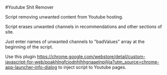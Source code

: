 #Youtube Shit Remover

Script removing unwanted content from Youtube hosting.

Script erases unwanted channels in recommendations and other sections of site.

Just enter names of unwanted channels to "badValues" array at the beginning of the script.

Use this plugin https://chrome.google.com/webstore/detail/custom-javascript-for-web/poakhlngfciodnhlhhgnaaelnpjljija?utm_source=chrome-app-launcher-info-dialog to inject script to Youtube pages.
